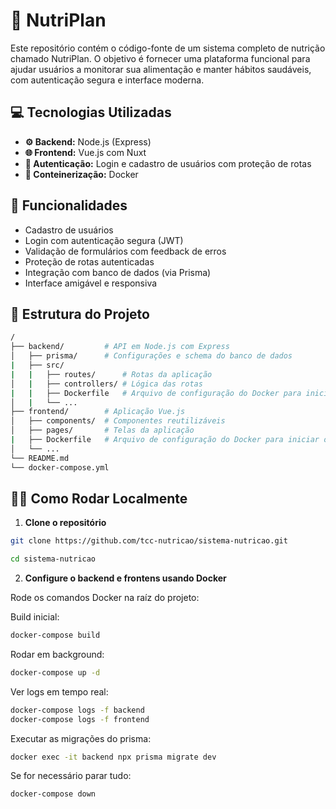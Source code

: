 # 🍎 NutriPlan

Este repositório contém o código-fonte de um sistema completo de nutrição chamado NutriPlan. O objetivo é fornecer uma plataforma funcional para ajudar usuários a monitorar sua alimentação e manter hábitos saudáveis, com autenticação segura e interface moderna.

## 💻 Tecnologias Utilizadas

- **⚙️ Backend:** Node.js (Express)
- **🌐 Frontend:** Vue.js com Nuxt
- **🔐 Autenticação:** Login e cadastro de usuários com proteção de rotas
- **🐋 Conteinerização:** Docker

## 📌 Funcionalidades

- Cadastro de usuários
- Login com autenticação segura (JWT)
- Validação de formulários com feedback de erros
- Proteção de rotas autenticadas
- Integração com banco de dados (via Prisma)
- Interface amigável e responsiva

## 📁 Estrutura do Projeto

```bash
/
├── backend/         # API em Node.js com Express 
│   ├── prisma/      # Configurações e schema do banco de dados
|   ├── src/
|   |   ├── routes/      # Rotas da aplicação 
│   |   ├── controllers/ # Lógica das rotas
|   |   ├── Dockerfile   # Arquivo de configuração do Docker para iniciar o backend
│   |   └── ...
├── frontend/        # Aplicação Vue.js
│   ├── components/  # Componentes reutilizáveis
│   ├── pages/       # Telas da aplicação
|   ├── Dockerfile   # Arquivo de configuração do Docker para iniciar o frontend
│   └── ...
└── README.md
└── docker-compose.yml
```

## 👨‍💻 Como Rodar Localmente

1. **Clone o repositório**
```bash
git clone https://github.com/tcc-nutricao/sistema-nutricao.git

cd sistema-nutricao
```

2. **Configure o backend e frontens usando Docker**

Rode os comandos Docker na raíz do projeto:

Build inicial:
```bash
docker-compose build
```

Rodar em background:
```bash
docker-compose up -d
```

Ver logs em tempo real:
```bash
docker-compose logs -f backend
docker-compose logs -f frontend
```

Executar as migrações do prisma:
```bash
docker exec -it backend npx prisma migrate dev
```

Se for necessário parar tudo:
```bash
docker-compose down
```
